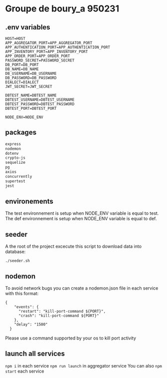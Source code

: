 # Groupe de boury_a 950231
## .env variables
```
HOST=HOST
APP_AGGREGATOR_PORT=APP_AGGREGATOR_PORT
APP_AUTHENTICATION_PORT=APP_AUTHENTICATION_PORT
APP_INVENTORY_PORT=APP_INVENTORY_PORT
APP_ORDER_PORT=APP_ORDER_PORT
PASSWORD_SECRET=PASSWORD_SECRET
DB_PORT=DB_PORT
DB_NAME=DB_NAME
DB_USERNAME=DB_USERNAME
DB_PASSWORD=DB_PASSWORD
DIALECT=DIALECT
JWT_SECRET=JWT_SECRET

DBTEST_NAME=DBTEST_NAME
DBTEST_USERNAME=DBTEST_USERNAME
DBTEST_PASSWORD=DBTEST_PASSWORD
DBTEST_PORT=DBTEST_PORT

NODE_ENV=NODE_ENV
```

## packages
```bash
express
nodemon
dotenv
crypto-js
sequelize
pg
axios
concurrently
supertest
jest 
```

## environements
The test environnement is setup when NODE_ENV variable is equal to test.
The def environnement is setup when NODE_ENV variable is equal to def.

## seeder
A the root of the project excecute this script to download data into database:  
```
./seeder.sh
```

## nodemon
To avoid network bugs you can create a nodemon.json file in each service with this format:
```
{
    "events": {
      "restart": "kill-port-command ${PORT}",
      "crash": "kill-port-command ${PORT}"
    },
    "delay": "1500"
  }
```
Please use a command supported by your os to kill port activity

## launch all services
```npm i``` in each service
```npm run launch``` in aggregator service
You can also ```npm start``` each service